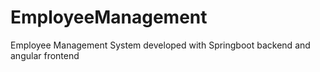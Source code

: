 # EmployeeManagement
Employee Management System developed with Springboot backend and angular frontend
